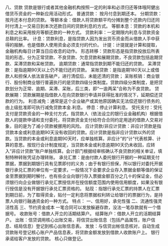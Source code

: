 八、贷款
    贷款是银行或者其他金融机构按照一定的利率和必须归还等体哦阿健出借货币资金的一种新应用活动形式。
    普通贷款：
        按月付息到期还本。
    分期贷款：
        按月还本付息的贷款。
    等额本金：借款人将贷款额平均分摊到整个还款内归还同时付清上一交易日到本次还款日间的贷款利息的方式。
    等额本息：贷款的本机和利息之和采用按月等额还款的一种方式。
    贷款利率：一定期限内利息与贷款资金总鞥的比率。
    计息：贷款利息，是指贷款人因为发出货币资金而从借款人手中获得的报酬，也是借款人使用资金必须支付的代价。
    计提：计提就是计算和提取，金融机构每日计算当日应收息的动作。
    形态转移：贷款形态是指贷款投放后所表现的形态，分为正常贷款、不良贷款、欠息贷款和展期贷款，不良贷款包括逾期贷款、呆滞贷款和呆帐贷款。
    逾期贷款：通常指贷款到期不能归还的贷款。
    呆滞贷款：是指逾期90天以上仍不能归还的贷款。
    呆账贷款：是指逾期180天以上或借款人和担保人依法宣告破产，进行清偿后，未能还清的贷款；
    呆账核销：商业银行、股份制商业银行普遍执行的是贷款四级分类制度。贷款四级分类制度，是把贷款划分为正常、逾期、呆滞、呆账，后三类，即“一逾两呆”合称为不良贷款。
    贷款展期：贷款展期是指借款人在向贷款银行申请并获得批准的情况下，延期偿还贷款的行为。
    利息减免：通常是这个企业破产或其他原因确实无法偿还银行债务的,由上级批准即可执行减免贷款本金.利息。
    停息：停止计算利息。
    受托支付：受托支付是贷款资金的一种支付方式，指贷款人（依法设立的银行业金融机构）根据借款人的提款申请和支付委托，将贷款资金支付给符合合同约定用途的借款人交易对象，目的是为了减小贷款被挪用的风险。
    应计贷款/非应计贷款：非应计贷款是指贷款本金或利息逾期90天没有收回的贷款。应计贷款是指非应计贷款以外的贷款。当贷款的本金或利息逾期90天时，应单独核算。非应计”的“计”代表核算、计算的意思。按现行会计制度规定，当贷款本金或利息逾期90天仍未收回，应转入“非应计贷款”账户单独核算。会计部门根据经审核确认不良贷款的相关单证，填制特种转账凭证办理转账。
    承兑汇票：是由付款人委托银行开据的一种延期支付票据，票据到期银行具有见票即付的义务；由于有银行担保，所以银行对委托开据银行承兑汇票的单位有一定要求，一般情况下会要求企业存入票据金额等值的保证金至票据到期时解付，也有些企业向银行存入票据金额百分之几十的保证金，但必须银行向企业做银行承兑汇票授信并在授信额度范围内使用信用额度，如果没有银行授信是没有开据银行承兑汇票资格的。
    贴现：指银行承兑汇票的持票人在汇票到期日前，为了取得资金，贴付一定利息将票据权利转让给银行的票据行为，是持票人向银行融通资金的一种方式。
特点：
一、信用好，承兑性强
二、流通性强灵活性高
三、节约资金成本
一笔合同可以发放躲避存款，没法一笔存款就有一个借据号。
收款账号：借款人开立的活期结算户。
结算账户：借款人开立的活期结算户。
出账：信贷调用核心出账交易，将信贷出账信息（包括产品属性，账户信息、结局信息）登记到核心出账信息表。
发放：与信贷出帐信息核对，自动生成贷款账号登记核心账户产品信息表，将贷款金额发放到借款人收款账户上。
银行承诺给客户发放的贷款。
核心只做登记。
